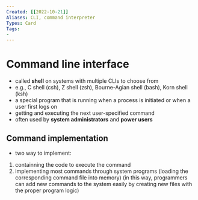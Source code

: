 ```yaml
---
Created: [[2022-10-21]]
Aliases: CLI, command interpreter
Types: Card
Tags: 
- 
---
```

# Command line interface
- called **shell** on systems with multiple CLIs to choose from
- e.g., C shell (csh), Z shell (zsh), Bourne-Agian shell (bash), Korn shell (ksh)
- a special program that is running when a process is initiated or when a user first logs on
- getting and executing the next user-specified command
- often used by **system administrators** and **power users**
## Command implementation
- two way to implement: 
1. containning the code to execute the command
2. implementing most commands through system programs
   (loading the corresponding command file into memory)
   (in this way, programmers can add new commands to the system easily by creating new files with the proper program logic)